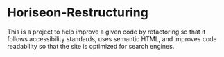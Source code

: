 # Horiseon-Restructuring
This is a project to help improve a given code by refactoring so that it follows accessibility standards, uses semantic HTML, and improves code readability so that the site is optimized for search engines.

